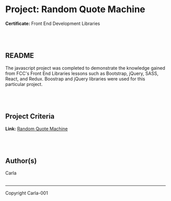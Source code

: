 # Project: Random Quote Machine
**Certificate:** Front End Development Libraries
<br>
<br>
<br>
<br>

## README
The javascript project was completed to demonstrate the knowledge gained from FCC's Front End Libraries lessons such as Bootstrap, jQuery, SASS, React, and Redux. Boostrap and jQuery libraries were used for this particular project.
<br>
<br>
<br>
<br>

## Project Criteria
**Link:** [Random Quote Machine](https://www.freecodecamp.org/learn/front-end-libraries/front-end-libraries-projects/build-a-random-quote-machine)
<br>
<br>
<br>
<br>

## Author(s)
Carla
<br>
<br>

---

Copyright Carla-001